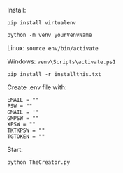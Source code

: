 Install:

`pip install virtualenv`

`python -m venv yourVenvName`

Linux:
`source env/bin/activate`

Windows:
`venv\Scripts\activate.ps1`

`pip install -r installthis.txt`

Create .env file with:
```
EMAIL = ""
PSW = ""
GMAIL = ''
GMPSW = ""
XPSW = ""
TKTKPSW = ""
TGTOKEN = ""
```
Start:

`python TheCreator.py`
